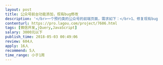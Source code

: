 ```yaml
---                
layout: post       
title: 公众号前台功能添加，现有bug修改           
description: '</br>一个预约类的公众号的前端页面，需求如下：</br>1、修复现有bug（几处页面细节）</br>2、新增1个小功能（增加可预约天数）</br>有详细的需求文档，申请最好带微信和电话号码~</br>'     
contenturl: https://pro.lagou.com/project/7606.html      
tags: [微信开发,jQuery,JavaScript]            
salary: 3000元以下          
publish_time: 2018-05-03 00:49:06         
review: 604人                   
apply: 16人                   
recommend: 5人                   
time_range: 小于1周              
---                 
```

